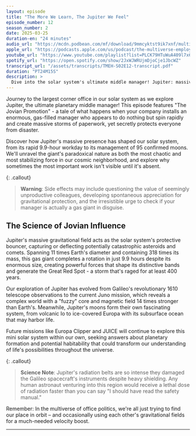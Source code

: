 ```yaml
---
layout: episode
title: "The More We Learn, The Jupiter We Feel"
episode_number: 12
season_number: 2
date: 2025-03-25
duration-en: "24 minutes"
audio_url: "https://mcdn.podbean.com/mf/download/9mmcyktst9ik7xnf/multiverse-employee-handbook-s02e12.mp3"
apple_url: "https://podcasts.apple.com/us/podcast/the-multiverse-employee-handbook/id1764134739"
youtube_url: "https://www.youtube.com/playlist?list=PLCK79HTuWuA409l7x6iRN_icn0xZFzamp"
spotify_url: "https://open.spotify.com/show/2JxWJWRUjmDjoCje1JbcWZ"
transcript_url: "/assets/transcripts/TMEH-S02E12-transcript.pdf"
duration: "PT24M15S"
description: >
  Dive into the solar system's ultimate middle manager! Jupiter: massive, chaotic, yet surprisingly protective - explore how this gas giant secretly shields Earth while appearing to just spin in its cosmic corner office.
---
```


Journey to the largest corner office in our solar system as we explore Jupiter, the ultimate planetary middle manager! This episode features "The Jovian Promotion" - a tale of what happens when your company installs an enormous, gas-filled manager who appears to do nothing but spin rapidly and create massive storms of paperwork, yet secretly protects everyone from disaster.

Discover how Jupiter's massive presence has shaped our solar system, from its rapid 9.9-hour workday to its management of 95 confirmed moons. We'll unravel the giant's paradoxical nature as both the most chaotic and most stabilizing force in our cosmic neighborhood, and explore why sometimes the most important work isn't visible until it's absent.

{: .callout}
> **Warning**: Side effects may include questioning the value of seemingly unproductive colleagues, developing spontaneous appreciation for gravitational protection, and the irresistible urge to check if your manager is actually a gas giant in disguise.

## The Science of Jovian Influence
Jupiter's massive gravitational field acts as the solar system's protective bouncer, capturing or deflecting potentially catastrophic asteroids and comets. Spanning 11 times Earth's diameter and containing 318 times its mass, this gas giant completes a rotation in just 9.9 hours despite its enormous size, creating powerful forces that shape its distinctive bands and generate the Great Red Spot - a storm that's raged for at least 400 years.

Our exploration of Jupiter has evolved from Galileo's revolutionary 1610 telescope observations to the current Juno mission, which reveals a complex world with a "fuzzy" core and magnetic field 14 times stronger than Earth's. Meanwhile, Jupiter's moons form their own fascinating system, from volcanic Io to ice-covered Europa with its subsurface ocean that may harbor life.

Future missions like Europa Clipper and JUICE will continue to explore this mini solar system within our own, seeking answers about planetary formation and potential habitability that could transform our understanding of life's possibilities throughout the universe.

{: .callout}
> **Science Note**: Jupiter's radiation belts are so intense they damaged the Galileo spacecraft's instruments despite heavy shielding. Any human astronaut venturing into this region would receive a lethal dose of radiation faster than you can say "I should have read the safety manual."

Remember: In the multiverse of office politics, we're all just trying to find our place in orbit – and occasionally using each other's gravitational fields for a much-needed velocity boost.

---
